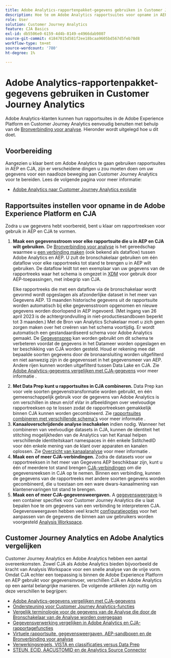 ```yaml
---
title: Adobe Analytics-rapportenpakket-gegevens gebruiken in Customer Journey Analytics
description: Hoe te om Adobe Analytics rapportsuites voor opname in AEP en CJA te vormen
role: User
solution: Customer Journey Analytics
feature: CJA Basics
exl-id: db5506e0-6159-4d4b-8149-e4966dab9807
source-git-commit: 41847015d581f2ee18bcaa9605bd567d5feb78d8
workflow-type: tm+mt
source-wordcount: '780'
ht-degree: 1%

---
```


# Adobe Analytics-rapportenpakket-gegevens gebruiken in Customer Journey Analytics

Adobe Analytics-klanten kunnen hun rapportsuites in de Adobe Experience Platform en Customer Journey Analytics eenvoudig benutten met behulp van de [Bronverbinding voor analyse](https://experienceleague.adobe.com/docs/experience-platform/sources/connectors/adobe-applications/analytics.html?lang=en). Hieronder wordt uitgelegd hoe u dit doet.

## Voorbereiding

Aangezien u klaar bent om Adobe Analytics te gaan gebruiken rapportsuites in AEP en CJA, zijn er verscheidene dingen u zou moeten doen om uw gegevens voor een naadloze beweging aan Customer Journey Analytics voor te bereiden. Lees de volgende pagina voor meer informatie:

* [Adobe Analytics naar Customer Journey Analytics evolutie](/help/getting-started/aa-to-cja.md)

## Rapportsuites instellen voor opname in de Adobe Experience Platform en CJA

Zodra u uw gegevens hebt voorbereid, bent u klaar om rapportreeksen voor gebruik in AEP en CJA te vormen.

1. **Maak een gegevensstroom voor elke rapportsuite die u in AEP en CJA wilt gebruiken.** De [Bronverbinding voor analyse](https://experienceleague.adobe.com/docs/experience-platform/sources/connectors/adobe-applications/analytics.html?lang=en) is het gereedschap waarmee u [een verbinding maken](/help/connections/create-connection.md) (ook bekend als dataflow) tussen Adobe Analytics en AEP. U zult de bronschakelaar gebruiken om één dataflow voor elke rapportreeks tot stand te brengen u in AEP wilt gebruiken. De dataflow leidt tot een exemplaar van uw gegevens van de rapportreeks waar het schema is omgezet in  [XDM](https://experienceleague.adobe.com/docs/platform-learn/tutorials/schemas/schemas-and-experience-data-model.html?lang=nl) voor gebruik door AEP-toepassingen, met inbegrip van CJA.<p>Elke rapportreeks die met een dataflow via de bronschakelaar wordt gevormd wordt opgeslagen als afzonderlijke dataset in het meer van Gegevens AEP. 13 maanden historische gegevens uit de rapportsuite worden automatisch bij elke gegevensstroom opgenomen en nieuwe gegevens worden doorlopend in AEP ingevoerd. (Met ingang van 26 april 2023 is de achtergrondvulling in niet-productiesandboxen beperkt tot 3 maanden.) Met de Bron van Analytics Schakelaar moet u zich geen zorgen maken over het creëren van het schema voortijdig. Er wordt automatisch een gestandaardiseerd schema voor Adobe Analytics gemaakt. De [Gegevensprep](https://experienceleague.adobe.com/docs/experience-platform/data-prep/home.html?lang=en) kan worden gebruikt om dit schema te verbeteren voordat de gegevens in het Datameer worden opgeslagen en ter beschikking van CJA worden gesteld. Houd er rekening mee dat bepaalde soorten gegevens door de bronaansluiting worden uitgefilterd en niet aanwezig zijn in de gegevensset in het gegevensmeer van AEP. Andere rijen kunnen worden uitgefilterd tussen Data Lake en CJA. Zie [Adobe Analytics-gegevens vergelijken met CJA-gegevens](/help/troubleshooting/compare.md) voor meer informatie .
1. **Met Data Prep kunt u rapportsuites in CJA combineren.** Data Prep kan voor vele soorten gegevenstransformatie worden gebruikt, en één gemeenschappelijk gebruik voor de gegevens van Adobe Analytics is om verschillen in steun en/of eVar in afbeeldingen over veelvoudige rapportreeksen op te lossen zodat de rapportreeksen gemakkelijk binnen CJA kunnen worden gecombineerd. Zie [rapportsuites combineren met verschillende schema&#39;s](/help/use-cases/aa-data/combine-report-suites.md) voor meer informatie .
1. **Kanaaloverschrijdende analyse inschakelen** indien nodig. Wanneer het combineren van veelvoudige datasets in CJA, kunnen de identiteit het stitching mogelijkheden van de Analytics van het Kanaal helpen verschillende identiteitskaart namespaces in één enkele SstitchedID voor één enkele mening van de klant over apparaten en kanalen oplossen. Zie [Overzicht van kanaalanalyse](/help/cca/overview.md) voor meer informatie .
1. **Maak een of meer CJA-verbindingen.** Zodra de datasets voor uw rapportreeksen in het meer van Gegevens AEP beschikbaar zijn, kunt u één of meerdere tot stand brengen [CJA-verbindingen](/help/connections/overview.md) om die gegevensreeksen in CJA op te nemen. Binnen een verbinding, kunnen de gegevens van de rapportreeks met andere soorten gegevens worden gecombineerd, die u toestaan om een ware dwars-kanaalmening van klantenervaringen tot stand te brengen.
1. **Maak een of meer CJA-gegevensweergaven.** A [gegevensweergave](/help/data-views/data-views.md) is een container specifiek voor Customer Journey Analytics die u laat bepalen hoe te om gegevens van een verbinding te interpreteren CJA. Gegevensweergaven hebben veel kracht [configuratieopties](/help/data-views/create-dataview.md) voor het aanpassen van de gegevens die binnen aan uw gebruikers worden voorgesteld [Analysis Workspace](/help/analysis-workspace/home.md).

## Customer Journey Analytics en Adobe Analytics vergelijken

Customer Journey Analytics en Adobe Analytics hebben een aantal overeenkomsten. Zowel CJA als Adobe Analytics bieden bijvoorbeeld de kracht van Analysis Workspace voor een snelle analyse van de vrije vorm. Omdat CJA echter een toepassing is binnen de Adobe Experience Platform en AEP gebruikt voor gegevensinvoer, verschillen CJA en Adobe Analytics op een aantal belangrijke manieren. De volgende artikelen zijn nuttig om deze verschillen te begrijpen:

* [Adobe Analytics-gegevens vergelijken met CJA-gegevens](/help/troubleshooting/compare.md)
* [Ondersteuning voor Customer Journey Analytics-functies](/help/getting-started/aa-vs-cja/cja-aa.md)
* [Vergelijk terminologie voor de gegevens van de Analyse die door de Bronschakelaar van de Analyse worden overgegaan](/help/getting-started/aa-vs-cja/terminology.md)
* [Gegevensverwerking vergelijken in Adobe Analytics en CJA-rapportagefuncties](/help/getting-started/aa-vs-cja/data-processing-comparisons.md)
* [Virtuele rapportsuite, gegevensweergaven, AEP-sandboxen en de Bronverbinding voor analyse](/help/getting-started/aa-vs-cja/vrs-dataview-sandbox-adc.md)
* [Verwerkingsregels, VISTA en classificaties versus Data Prep](/help/getting-started/aa-vs-cja/pr-vista-dataprep.md)
* [STEUN, ECID, AACUSTOMID en de Analytics Source Connector](/help/getting-started/aa-vs-cja/aaid-ecid-adc.md)

